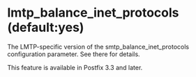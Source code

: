 # lmtp_balance_inet_protocols (default:yes) 

 The LMTP-specific version of the smtp_balance_inet_protocols
configuration parameter. See there for details. 

 This feature is available in Postfix 3.3 and later.  


